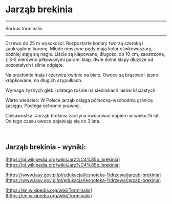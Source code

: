 # Jarząb brekinia

---
Sorbus torminalis

---
Drzewo do 25 m wysokości. Rozpostarte konary tworzą szeroką i zaokrąglone koronę. Młode omszone pędy mają kolor oliwkowoszary, później stają się nagie. Liście są klapowane, długości do 10 cm, zaostrzone, z 3-5 nierówno piłkowanymi parami klap; dwie dolne klapy dłuższe od pozostałych i silnie odgięte.

Na przełomie maja i czerwca kwitnie na biało. Owoce są brązowe i jasno kropkowane, na długich szypułkach.

Wymaga żyznych gleb i dlatego rośnie na siedliskach lasów liściastych.

Warto wiedzieć: W Polsce jarząb osiąga północną-wschodnią granicę zasięgu. Podlega ochronie prawnej.

Ciekawostka: Jarząb brekinia zaczyna owocować dopiero w wieku 15 lat. Od tego czasu owoce pojawiają się co 3 lata.

 

## Jarząb brekinia - wyniki:
[https://pl.wikipedia.org/wiki/Jarz%C4%85b_brekinia](https://pl.wikipedia.org/wiki/Jarz%C4%85b_brekinia)

[https://www.lasy.gov.pl/pl/edukacja/lesnoteka-1/drzewa/jarzab-brekinia](https://www.lasy.gov.pl/pl/edukacja/lesnoteka-1/drzewa/jarzab-brekinia)

[https://en.wikipedia.org/wiki/Torminalis](https://en.wikipedia.org/wiki/Torminalis)

